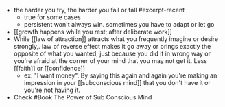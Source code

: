 - the harder you try, the harder you fail or fall #excerpt-recent
    - true for some cases
    - persistent won't always win. sometimes you have to adapt or let go
- [[growth happens while you rest; after deliberate work]]
- While [[law of attraction]] attracts what you frequently imagine or desire strongly,. law of reverse effect makes it go away or brings exactly the opposite of what you wanted, just because you did it in wrong way or you're afraid at the corner of your mind that you may not get it. Less [[faith]] or [[confidence]]
    - ex: "I want money". By saying this again and again you're making an impression in your [[subconscious mind]] that you don't have it or you're not having it. 
- Check #Book The Power of Sub Conscious Mind
